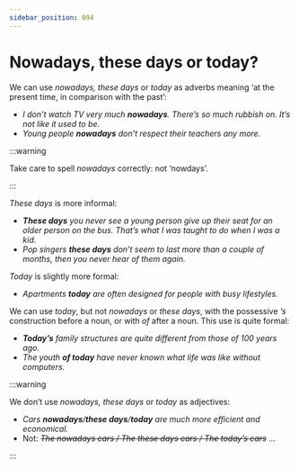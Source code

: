 ```yaml
---
sidebar_position: 094
---
```


# Nowadays, these days or today?

We can use *nowadays, these days* or *today* as adverbs meaning ‘at the present time, in comparison with the past’:

- *I don’t watch TV very much **nowadays**. There’s so much rubbish on. It’s not like it used to be.*
- *Young people **nowadays** don’t respect their teachers any more.*

:::warning

Take care to spell *nowadays* correctly: not ‘nowdays’.

:::

*These days* is more informal:

- ***These days*** *you never see a young person give up their seat for an older person on the bus. That’s what I was taught to do when I was a kid.*
- *Pop singers **these days** don’t seem to last more than a couple of months, then you never hear of them again.*

*Today* is slightly more formal:

- *Apartments **today** are often designed for people with busy lifestyles.*

We can use *today*, but not *nowadays* or *these days*, with the possessive *’s* construction before a noun, or with *of* after a noun. This use is quite formal:

- ***Today’s*** *family structures are quite different from those of 100 years ago.*
- *The youth **of today** have never known what life was like without computers.*

:::warning

We don’t use *nowadays, these days* or *today* as adjectives:

- *Cars **nowadays**/**these days**/**today** are much more efficient and economical.*
- Not: *~~The nowadays cars / The these days cars / The today’s cars~~* …

:::
